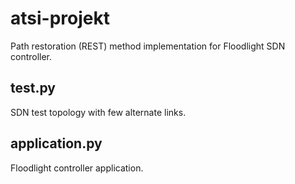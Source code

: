 # atsi-projekt
Path restoration (REST) method implementation for Floodlight SDN controller.

## test.py
SDN test topology with few alternate links.

## application.py
Floodlight controller application.
